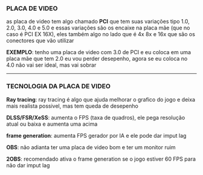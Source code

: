 ### PLACA DE VIDEO

as placa de video tem algo chamado **PCI** que tem suas variações tipo 1.0, 2.0, 3.0, 4.0 e 5.0 e essas variações são os encaixe na placa mãe (que no caso é PCI EX 16X), eles também algo no lado que é 4x 8x e 16x que são os conectores que vão utilizar

**EXEMPLO**: tenho uma placa de video com 3.0 de PCI e eu coloca em uma placa mãe que tem 2.0 eu vou perder desepenho, agora se eu coloca no 4.0 não vai ser ideal, mas vai sobrar

--- 

### TECNOLOGIA DA PLACA DE VIDEO

**Ray tracing**: ray tracing é algo que ajuda melhorar o grafico do jogo e deixa mais realista possivel, mas tem queda de desepenho

**DLSS/FSR/XeSS**: aumenta o FPS (taxa de quadros), ele pega resolução atual ou baixa e aumenta uma acima

**frame generation**: aumenta FPS gerador por IA e ele pode dar imput lag 

**OBS**: não adianta ter uma placa de video bom e ter um monitor ruim

**2OBS**: recomendado ativa o frame generation se o jogo estiver 60 FPS para não dar imput lag

